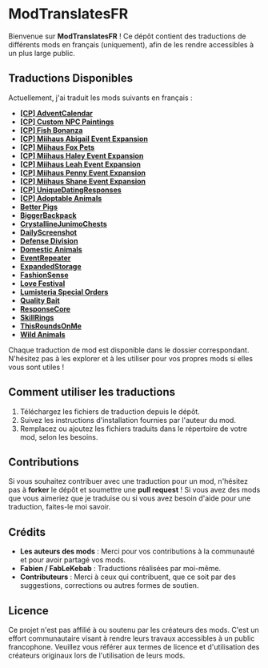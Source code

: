 # **ModTranslatesFR**

Bienvenue sur **ModTranslatesFR** ! Ce dépôt contient des traductions de différents mods en français (uniquement), afin de les rendre accessibles à un plus large public.

## **Traductions Disponibles**

Actuellement, j'ai traduit les mods suivants en français :

- [**[CP] AdventCalendar**](https://www.nexusmods.com/stardewvalley/mods/29868)
- [**[CP] Custom NPC Paintings**](https://www.nexusmods.com/stardewvalley/mods/26228)
- [**[CP] Fish Bonanza**](https://www.nexusmods.com/stardewvalley/mods/28447)
- [**[CP] Miihaus Abigail Event Expansion**](https://www.nexusmods.com/stardewvalley/mods/18657)
- [**[CP] Miihaus Fox Pets**](https://www.nexusmods.com/stardewvalley/mods/27660)
- [**[CP] Miihaus Haley Event Expansion**](https://www.nexusmods.com/stardewvalley/mods/17674)
- [**[CP] Miihaus Leah Event Expansion**](https://www.nexusmods.com/stardewvalley/mods/28299)
- [**[CP] Miihaus Penny Event Expansion**](https://www.nexusmods.com/stardewvalley/mods/16279)
- [**[CP] Miihaus Shane Event Expansion**](https://www.nexusmods.com/stardewvalley/mods/24068)
- [**[CP] UniqueDatingResponses**](https://www.nexusmods.com/stardewvalley/mods/3312)
- [**[CP] Adoptable Animals**](https://www.nexusmods.com/stardewvalley/mods/23885)
- [**Better Pigs**](https://www.nexusmods.com/stardewvalley/mods/16879)
- [**BiggerBackpack**](https://www.nexusmods.com/stardewvalley/mods/1845)
- [**CrystallineJunimoChests**](https://www.nexusmods.com/stardewvalley/mods/20658)
- [**DailyScreenshot**](https://www.nexusmods.com/stardewvalley/mods/4779)
- [**Defense Division**](https://www.nexusmods.com/stardewvalley/mods/12079)
- [**Domestic Animals**](https://www.nexusmods.com/stardewvalley/mods/10134)
- [**EventRepeater**](https://www.nexusmods.com/stardewvalley/mods/3642)
- [**ExpandedStorage**](https://www.nexusmods.com/stardewvalley/mods/7431)
- [**FashionSense**](https://www.nexusmods.com/stardewvalley/mods/9969)
- [**Love Festival**](https://www.nexusmods.com/stardewvalley/mods/17819)
- [**Lumisteria Special Orders**](https://www.nexusmods.com/stardewvalley/mods/7417)
- [**Quality Bait**](https://www.nexusmods.com/stardewvalley/mods/16832)
- [**ResponseCore**](https://www.nexusmods.com/stardewvalley/mods/8284)
- [**SkillRings**](https://www.nexusmods.com/stardewvalley/mods/7515)
- [**ThisRoundsOnMe**](https://www.nexusmods.com/stardewvalley/mods/27683)
- [**Wild Animals**](https://www.nexusmods.com/stardewvalley/mods/9063)

Chaque traduction de mod est disponible dans le dossier correspondant. N'hésitez pas à les explorer et à les utiliser pour vos propres mods si elles vous sont utiles !

## **Comment utiliser les traductions**

1. Téléchargez les fichiers de traduction depuis le dépôt.
2. Suivez les instructions d'installation fournies par l'auteur du mod.
3. Remplacez ou ajoutez les fichiers traduits dans le répertoire de votre mod, selon les besoins.

## **Contributions**

Si vous souhaitez contribuer avec une traduction pour un mod, n'hésitez pas à **forker** le dépôt et soumettre une **pull request** ! 
Si vous avez des mods que vous aimeriez que je traduise ou si vous avez besoin d'aide pour une traduction, faites-le moi savoir.

## **Crédits**

- **Les auteurs des mods** : Merci pour vos contributions à la communauté et pour avoir partagé vos mods.
- **Fabien / FabLeKebab** : Traductions réalisées par moi-même.
- **Contributeurs** : Merci à ceux qui contribuent, que ce soit par des suggestions, corrections ou autres formes de soutien.

## **Licence**

Ce projet n'est pas affilié à ou soutenu par les créateurs des mods. C'est un effort communautaire visant à rendre leurs travaux accessibles à un public francophone. 
Veuillez vous référer aux termes de licence et d'utilisation des créateurs originaux lors de l'utilisation de leurs mods.
